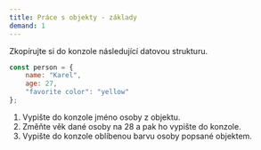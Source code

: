 ```yaml
---
title: Práce s objekty - základy
demand: 1
---
```


Zkopírujte si do konzole následující datovou strukturu.

```js
const person = {
    name: "Karel",
    age: 27,
    "favorite color": "yellow"
};
```

1. Vypište do konzole jméno osoby z objektu.
1. Změňte věk dané osoby na 28 a pak ho vypište do konzole.
1. Vypište do konzole oblíbenou barvu osoby popsané objektem.
